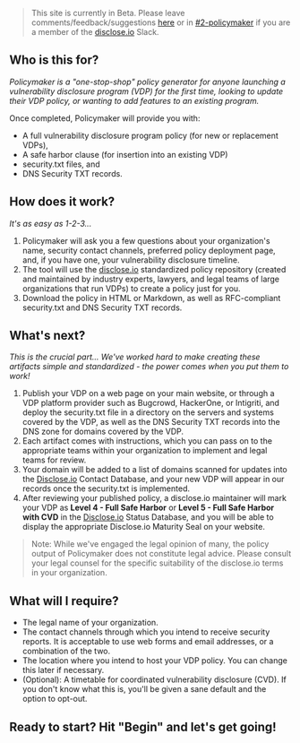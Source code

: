 > This site is currently in Beta. Please leave comments/feedback/suggestions [here](https://community.disclose.io/t/policymaker-is-live-in-beta/255) or in [#2-policymaker](https://disclose-io.slack.com/archives/C029D228WLX) if you are a member of the [disclose.io](http://disclose.io) Slack.

## **Who is this for?**

*Policymaker is a "one-stop-shop" policy generator for anyone launching a vulnerability disclosure program (VDP) for the first time, looking to update their VDP policy, or wanting to add features to an existing program.*

Once completed, Policymaker will provide you with:

- A full vulnerability disclosure program policy (for new or replacement VDPs),
- A safe harbor clause (for insertion into an existing VDP)
- security.txt files, and
- DNS Security TXT records.

## **How does it work?**

*It's as easy as 1-2-3...*

1. Policymaker will ask you a few questions about your organization's name, security contact channels, preferred policy deployment page, and, if you have one, your vulnerability disclosure timeline.
2. The tool will use the [disclose.io](https://disclose.io/) standardized policy repository (created and maintained by industry experts, lawyers, and legal teams of large organizations that run VDPs) to create a policy just for you.
3. Download the policy in HTML or Markdown, as well as RFC-compliant security.txt and DNS Security TXT records.

## **What's next?**

*This is the crucial part... We've worked hard to make creating these artifacts simple and standardized - the power comes when you put them to work!*

1. Publish your VDP on a web page on your main website, or through a VDP platform provider such as Bugcrowd, HackerOne, or Intigriti, and deploy the security.txt file in a directory on the servers and systems covered by the VDP, as well as the DNS Security TXT records into the DNS zone for domains covered by the VDP.
2. Each artifact comes with instructions, which you can pass on to the appropriate teams within your organization to implement and legal teams for review.
3. Your domain will be added to a list of domains scanned for updates into the [Disclose.io](https://disclose.io/) Contact Database, and your new VDP will appear in our records once the security.txt is implemented.
4. After reviewing your published policy, a disclose.io maintainer will mark your VDP as **Level 4 - Full Safe Harbor** or **Level 5 - Full Safe Harbor with CVD** in the [Disclose.io](https://disclose.io/) Status Database, and you will be able to display the appropriate Disclose.io Maturity Seal on your website. 

> Note: While we've engaged the legal opinion of many, the policy output of Policymaker does not constitute legal advice. Please consult your legal counsel for the specific suitability of the disclose.io terms in your organization.

## What will I require?

- The legal name of your organization.
- The contact channels through which you intend to receive security reports. It is acceptable to use web forms and email addresses, or a combination of the two.
- The location where you intend to host your VDP policy. You can change this later if necessary.
- (Optional): A timetable for coordinated vulnerability disclosure (CVD). If you don't know what this is, you'll be given a sane default and the option to opt-out.

## Ready to start? Hit "Begin" and let's get going!
